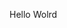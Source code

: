 Hello Wolrd







































































































































































































































































































































































































































































































































































































































































































































































































































































































































































































































































































































































































































































































































































































































































































































































































































































































































































































































































































































































































































































































































































































































































































































































































































































































































































































































































































































































































































































































































































































































































































































































































































































































































































































































































































































































































































































































































































































































































































































































































































































































































































































































































































